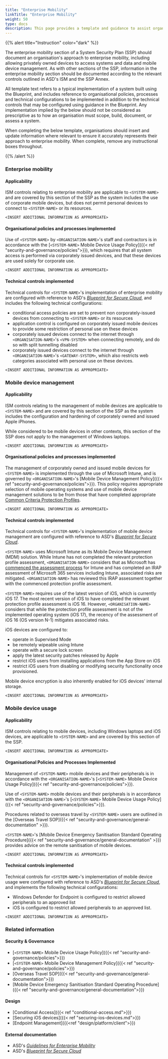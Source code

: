 ```yaml
---
title: "Enterprise Mobility"
linkTitle: "Enterprise Mobility"
weight: 50
type: docs
description: This page provides a template and guidance to assist organisations in documenting their approach to enterprise mobility associated with their system(s) built on ASD's Blueprint for Secure Cloud.
---
```


{{% alert title="Instruction" color="dark" %}}

The enterprise mobility section of a System Security Plan (SSP) should document an organisation's approach to enterprise mobility, including allowing privately owned devices to access systems and data and mobile device management. As with other sections of the SSP, information in the enterprise mobility section should be documented according to the relevant controls outlined in ASD's ISM and the SSP Annex. 

All template text refers to a typical implementation of a system built using the Blueprint, and includes reference to organisational policies, processes and technical configurations to be implemented in addition to the technical controls that may be configured using guidance in the Blueprint. Any implementation implied by the below should not be considered as prescriptive as to how an organisation must scope, build, document, or assess a system.

When completing the below template, organisations should insert and update information where relevant to ensure it accurately represents their approach to enterprise mobility. When complete, remove any instructional boxes throughout. 

{{% /alert %}}

### Enterprise mobility

#### Applicability

ISM controls relating to enterprise mobility are applicable to `<SYSTEM-NAME>` and are covered by this section of the SSP as the system includes the use of corporate mobile devices, but does not permit personal devices to connect to `<SYSTEM-NAME>` or its resources. 

`<INSERT ADDITIONAL INFORMATION AS APPROPRIATE>`

#### Organisational policies and processes implemented

Use of `<SYSTEM-NAME>` by `<ORGANISATION-NAME>`'s staff and contractors is in accordance with the [`<SYSTEM-NAME>` Mobile Device Usage Policy]({{< ref "security-and-governance/policies">}}), which requires that all system access is performed via corporately issued devices, and that these devices are used solely for corporate use.

`<INSERT ADDITIONAL INFORMATION AS APPROPRIATE>`

#### Technical controls implemented

Technical controls for `<SYSTEM-NAME>`'s implementation of enterprise mobility are configured with reference to ASD's [*Blueprint for Secure Cloud*](https://blueprint.asd.gov.au), and includes the following technical configurations:

- conditional access policies are set to prevent non corporately-issued devices from connecting to `<SYSTEM-NAME>` or its resources
- application control is configured on corporately issued mobile devices to provide some restriction of personal use on these devices
- corporately issued devices connect to the internet through `<ORGANISATION-NAME>`'s `<VPN-SYSTEM>` when connecting remotely, and do so with split tunnelling disabled
- corporately issued devices connect to the internet through `<ORGANISATION-NAME>`'s `<GATEWAY-SYSTEM>`, which also restricts web categories associated with personal use on these devices.

`<INSERT ADDITIONAL INFORMATION AS APPROPRIATE>`

### Mobile device management

#### Applicability

ISM controls relating to the management of mobile devices are applicable to `<SYSTEM-NAME>` and are covered by this section of the SSP as the system includes the configuration and hardening of corporately owned and issued Apple iPhones. 

While considered to be mobile devices in other contexts, this section of the SSP does not apply to the management of Windows laptops.

`<INSERT ADDITIONAL INFORMATION AS APPROPRIATE>`

#### Organisational policies and processes implemented

The management of corporately owned and issued mobile devices for `<SYSTEM-NAME>` is implemented through the use of Microsoft Intune, and is governed by `<ORGANISATION-NAME>`'s [Mobile Device Management Policy]({{< ref "security-and-governance/policies">}}). This policy requires appropriate selection of mobile operating systems and use of mobile device management solutions to be from those that have completed appropriate [Common Criteria Protection Profiles](https://commoncriteriaportal.org/pps/index.cfm). 

`<INSERT ADDITIONAL INFORMATION AS APPROPRIATE>`

#### Technical controls implemented

Technical controls for `<SYSTEM-NAME>`'s implementation of mobile device management are configured with reference to ASD's [*Blueprint for Secure Cloud*](https://blueprint.asd.gov.au).

`<SYSTEM-NAME>` uses Microsoft Intune as its Mobile Device Management (MDM) solution. While Intune has not completed the relevant protection profile assessment, `<ORGANISATION-NAME>` considers that as Microsoft has [commenced the assessment process](https://www.niap-ccevs.org/Product/PINE.cfm) for Intune and has completed an IRAP assessment of Microsoft 365 services including Intune, associated risks are mitigated. `<ORGANISATION-NAME>` has reviewed this IRAP assessment together with the commenced protection profile assessment.

`<SYSTEM-NAME>` requires use of the latest version of iOS, which is currently iOS 17. The most recent version of iOS to have completed the relevant protection profile assessment is iOS 16. However, `<ORGANISATION-NAME>` considers that while the protection profile assessment is not of the implemented operating system (iOS 17), the recency of the assessment of iOS 16 (OS version N-1) mitigates associated risks.

iOS devices are configured to:
- operate in Supervised Mode
- be remotely wipeable using Intune
- operate with a secure lock screen
- apply the latest security patches released by Apple
- restrict iOS users from installing applications from the App Store on iOS
- restrict iOS users from disabling or modifying security functionality once provisioned.

Mobile device encryption is also inherently enabled for iOS devices' internal storage. 

`<INSERT ADDITIONAL INFORMATION AS APPROPRIATE>`

### Mobile device usage

#### Applicability

ISM controls relating to mobile devices, including Windows laptops and iOS devices, are applicable to `<SYSTEM-NAME>` and are covered by this section of the SSP. 

`<INSERT ADDITIONAL INFORMATION AS APPROPRIATE>`

#### Organisational Policies and Processes Implemented

Management of `<SYSTEM-NAME>` mobile devices and their peripherals is in accordance with the `<ORGANISATION-NAME>`'s [`<SYSTEM-NAME>` Mobile Device Usage Policy]({{< ref "security-and-governance/policies">}}). 

Use of `<SYSTEM-NAME>` mobile devices and their peripherals is in accordance with the `<ORGANISATION-NAME>`'s [`<SYSTEM-NAME>` Mobile Device Usage Policy]({{< ref "security-and-governance/policies">}}). 

Procedures related to overseas travel by `<SYSTEM-NAME>` users are outlined in the [Overseas Travel SOP]({{< ref "security-and-governance/general-documentation" >}}).

`<SYSTEM-NAME>`'s [Mobile Device Emergency Sanitisation Standard Operating Procedure]({{< ref "security-and-governance/general-documentation" >}}) provides advice on the remote sanitisation of mobile devices.

`<INSERT ADDITIONAL INFORMATION AS APPROPRIATE>`

#### Technical controls implemented

Technical controls for `<SYSTEM-NAME>`'s implementation of mobile device usage were configured with reference to ASD's [*Blueprint for Secure Cloud*](https://blueprint.asd.gov.au), and implements the following technical configurations:
- Windows Defender for Endpoint is configured to restrict allowed peripherals to an approved list
- iOS is configured to restrict allowed peripherals to an approved list.

`<INSERT ADDITIONAL INFORMATION AS APPROPRIATE>`

### Related information

#### Security & Governance

-   [`<SYSTEM-NAME>` Mobile Device Usage Policy]({{< ref "security-and-governance/policies">}})
-   [`<SYSTEM-NAME>` Mobile Device Management Policy]({{< ref "security-and-governance/policies">}})
-   [Overseas Travel SOP]({{< ref "security-and-governance/general-documentation">}})
-   [Mobile Device Emergency Sanitisation Standard Operating Procedure]({{< ref "security-and-governance/general-documentation">}})

#### Design

- [Conditional Access]({{< ref "conditional-access.md">}})
- [Securing iOS devices]({{< ref "securing-ios-devices.md">}})
- [Endpoint Management]({{<ref "design/platform/client">}})

#### External documentation

- ASD's [*Guidelines for Enterprise Mobility*](https://www.cyber.gov.au/resources-business-and-government/essential-cyber-security/ism/cyber-security-guidelines/guidelines-enterprise-mobility)
- ASD's [*Blueprint for Secure Cloud*](https://blueprint.asd.gov.au)